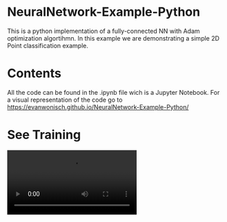 # NeuralNetwork-Example-Python
This is a python implementation of a fully-connected NN with Adam optimization algortihmn.
In this example we are demonstrating a simple 2D Point classification example.

# Contents
All the code can be found in the .ipynb file wich is a Jupyter Notebook.
For a visual representation of the code go to https://evanwonisch.github.io/NeuralNetwork-Example-Python/

# See Training
![Video](trainig.mp4)
